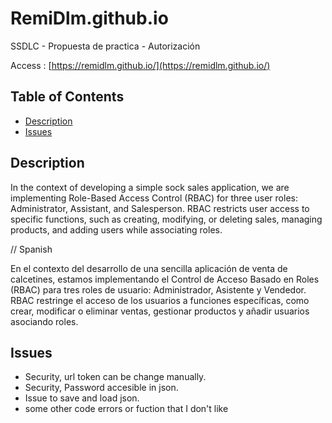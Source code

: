 # RemiDlm.github.io

SSDLC - Propuesta de practica - Autorización 

Access : [https://remidlm.github.io/](https://remidlm.github.io/)

## Table of Contents
- [Description](#description)
- [Issues](#issues)

## Description

In the context of developing a simple sock sales application, we are implementing Role-Based Access Control (RBAC) for three user roles: Administrator, Assistant, and Salesperson. RBAC restricts user access to specific functions, such as creating, modifying, or deleting sales, managing products, and adding users while associating roles.

// Spanish

En el contexto del desarrollo de una sencilla aplicación de venta de calcetines, estamos implementando el Control de Acceso Basado en Roles (RBAC) para tres roles de usuario: Administrador, Asistente y Vendedor. RBAC restringe el acceso de los usuarios a funciones específicas, como crear, modificar o eliminar ventas, gestionar productos y añadir usuarios asociando roles.

## Issues

- Security, url token can be change manually.
- Security, Password accesible in json.
- Issue to save and load json.
- some other code errors or fuction that I don't like

